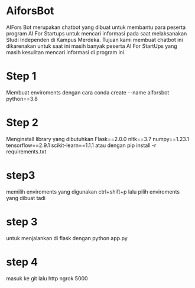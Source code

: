 # AiforsBot
AIFors Bot merupakan chatbot yang dibuat untuk membantu para peserta program AI For Startups untuk mencari informasi pada saat melaksanakan  Studi Independen di Kampus Merdeka. Tujuan kami membuat chatbot ini  dikarenakan untuk saat ini masih banyak peserta AI For StartUps yang  masih kesulitan mencari informasi di program ini. 

# Step 1
Membuat enviroments dengan cara conda create --name aiforsbot python==3.8

# Step 2 
Menginstall library yang dibutuhkan 
Flask==2.0.0
nltk==3.7
numpy==1.23.1
tensorflow==2.9.1
scikit-learn==1.1.1
atau dengan pip install -r requirements.txt

# step3
memilih enviroments yang digunakan ctrl+shift+p lalu pilih enviroments yang dibuat tadi

# step 3 
untuk menjalankan di flask dengan python app.py

# step 4 
masuk ke git lalu http ngrok 5000
